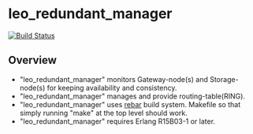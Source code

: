 leo_redundant_manager
=====================

[![Build Status](https://secure.travis-ci.org/leo-project/leo_redundant_manager.png?branch=master)](http://travis-ci.org/leo-project/leo_redundant_manager)

Overview
--------

* "leo_redundant_manager" monitors Gateway-node(s) and Storage-node(s) for keeping availability and consistency.
* "leo_redundant_manager" manages and provide routing-table(RING).
* "leo_redundant_manager" uses [rebar](https://github.com/rebar/rebar) build system. Makefile so that simply running "make" at the top level should work.
* "leo_redundant_manager" requires Erlang R15B03-1 or later.
